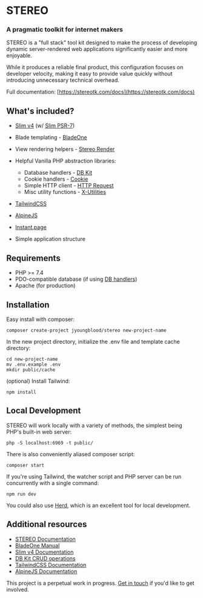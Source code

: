 # STEREO

### A pragmatic toolkit for internet makers

STEREO is a "full stack" tool kit designed to make the process of developing dynamic server-rendered web applications significantly easier and more enjoyable.

While it produces a reliable final product, this configuration focuses on developer velocity, making it easy to provide value quickly without introducing unnecessary technical overhead.


Full documentation: [https://stereotk.com/docs](https://stereotk.com/docs)



## What's included?

- [Slim v4](https://www.slimframework.com/) (w/ [Slim PSR-7](https://github.com/slimphp/Slim-Psr7))

- Blade templating - [BladeOne](https://github.com/eftec/bladeone)

- View rendering helpers - [Stereo Render](https://github.com/jyoungblood/stereo-render)

- Helpful Vanilla PHP abstraction libraries:
  - Database handlers - [DB Kit](https://github.com/jyoungblood/dbkit)
  - Cookie handlers - [Cookie](https://github.com/jyoungblood/cookie)
  - Simple HTTP client - [HTTP Request](https://github.com/jyoungblood/http-request) 
  - Misc utility functions - [X-Utilities](https://github.com/jyoungblood/x-utilities)
    
- [TailwindCSS](https://tailwindcss.com/)

- [AlpineJS](https://alpinejs.dev/)

- [Instant.page](https://instant.page/)
    
- Simple application structure






## Requirements
- PHP >= 7.4
- PDO-compatible database (if using [DB handlers](https://github.com/jyoungblood/dbkit))
- Apache (for production)





## Installation
Easy install with composer:
```
composer create-project jyoungblood/stereo new-project-name
```

In the new project directory, initialize the .env file and template cache directory:
```
cd new-project-name
mv .env.example .env
mkdir public/cache
```

(optional) Install Tailwind:
```
npm install
```




## Local Development
STEREO will work locally with a variety of methods, the simplest being PHP's built-in web server:
```
php -S localhost:6969 -t public/
```

There is also conveniently aliased composer script:
```
composer start
```

If you're using Tailwind, the watcher script and PHP server can be run concurrently with a single command:
```
npm run dev
```

You could also use [Herd](https://herd.laravel.com/), which is an excellent tool for local development.



## Additional resources
- [STEREO Documentation](https://stereotk.com/docs)
- [BladeOne Manual](https://github.com/EFTEC/BladeOne/wiki/BladeOne-Manual)
- [Slim v4 Documentation](https://www.slimframework.com/docs/v4/)
- [DB Kit CRUD operations](https://github.com/jyoungblood/dbkit)
- [TailwindCSS Documentation](https://tailwindcss.com/docs)
- [AlpineJS Documentation](https://alpinejs.dev/docs/introduction)


This project is a perpetual work in progress. [Get in touch](mailto:jonathan.youngblood@gmail.com) if you'd like to get involved.

